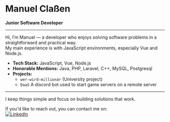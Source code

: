 # Manuel Claßen

**Junior Software Developer**

---

Hi, I’m Manuel — a developer who enjoys solving software problems in a straightforward and practical way.  
My main experience is with JavaScript environments, especially Vue and Node.js.

- **Tech Stack:** JavaScript, Vue, Node.js
- **Honorable Mentions:** Java, PHP, Laravel, C++, MySQL, Postgresql
- **Projects:**  
  - `wer-wird-millionär` (University project)
  - `DaaS` A discord bot used to start game servers on a remote server
---

I keep things simple and focus on building solutions that work.  

If you'd like to reach out, you can contact me on:<br>
[![LinkedIn](https://img.shields.io/badge/LinkedIn-Profile-blue?logo=linkedin&logoColor=white)](https://www.linkedin.com/in/manuel-cla%C3%9Fen-a32b9b304/)
<!--
Nothing else to add. Let's keep it minimal.
-->

